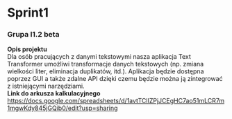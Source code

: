 # Sprint1
### Grupa I1.2 beta <br />
**Opis projektu**<br />
Dla osób pracujących z danymi tekstowymi nasza aplikacja Text Transformer umożliwi transformacje danych tekstowych (np. zmiana wielkości liter, eliminacja duplikatów, itd.). Aplikacja będzie dostępna poprzez GUI a także zdalne API dzięki czemu będzie można ją zintegrować z istniejącymi narzędziami.<br />
**Link do arkusza kalkulacyjnego**<br />
https://docs.google.com/spreadsheets/d/1avtTClIZPjJCEgHC7ao51mLCR7m1mgwKdy845jGQib0/edit?usp=sharing
